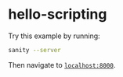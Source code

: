 # hello-scripting

Try this example by running:

```sh
sanity --server
```

Then navigate to [`localhost:8000`](localhost:8000).
